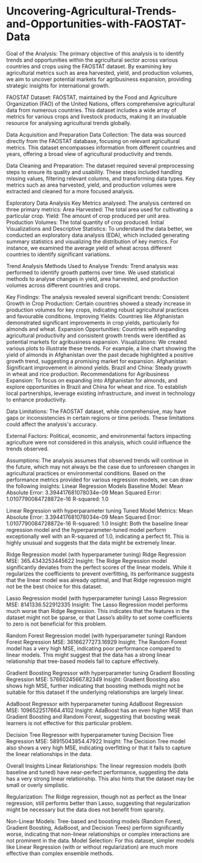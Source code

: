 # Uncovering-Agricultural-Trends-and-Opportunities-with-FAOSTAT-Data

Goal of the Analysis:
The primary objective of this analysis is to identify trends and opportunities within the agricultural sector across various countries and crops using the FAOSTAT dataset. 
By examining key agricultural metrics such as area harvested, yield, and production volumes, we aim to uncover potential markets for agribusiness expansion, providing strategic insights for international growth.

FAOSTAT Dataset:
FAOSTAT, maintained by the Food and Agriculture Organization (FAO) of the United Nations, offers comprehensive agricultural data from numerous countries. 
This dataset includes a wide array of metrics for various crops and livestock products, making it an invaluable resource for analysing agricultural trends globally.

Data Acquisition and Preparation
Data Collection:
The data was sourced directly from the FAOSTAT database, focusing on relevant agricultural metrics. This dataset encompasses information from different countries and years, offering a broad view of agricultural productivity and trends.

Data Cleaning and Preparation:
The dataset required several preprocessing steps to ensure its quality and usability. 
These steps included handling missing values, filtering relevant columns, and transforming data types. Key metrics such as area harvested, yield, and production volumes were extracted and cleaned for a more focused analysis.

Exploratory Data Analysis
Key Metrics analysed:
The analysis centered on three primary metrics:
Area Harvested: The total area used for cultivating a particular crop.
Yield: The amount of crop produced per unit area.
Production Volumes: The total quantity of crop produced.
Initial Visualizations and Descriptive Statistics:
To understand the data better, we conducted an exploratory data analysis (EDA), which included generating summary statistics and visualizing the distribution of key metrics.
 For instance, we examined the average yield of wheat across different countries to identify significant variations.

Trend Analysis
Methods Used to Analyse Trends:
Trend analysis was performed to identify growth patterns over time. We used statistical methods to analyse changes in yield, area harvested, and production volumes across different countries and crops.

Key Findings:
The analysis revealed several significant trends:
Consistent Growth in Crop Production: Certain countries showed a steady increase in production volumes for key crops, indicating robust agricultural practices and favourable conditions.
Improving Yields: Countries like Afghanistan demonstrated significant improvements in crop yields, particularly for almonds and wheat.
Expansion Opportunities: Countries with expanding agricultural productivity and consistent growth trends were identified as potential markets for agribusiness expansion.
Visualizations:
We created various plots to illustrate these trends. For example, a line chart showing the yield of almonds in Afghanistan over the past decade highlighted a positive growth trend, suggesting a promising market for expansion. 
Afghanistan: Significant improvement in almond yields.
Brazil and China: Steady growth in wheat and rice production.
Recommendations for Agribusiness Expansion:
To focus on expanding into Afghanistan for almonds, and explore opportunities in Brazil and China for wheat and rice.
To establish local partnerships, leverage existing infrastructure, and invest in technology to enhance productivity.

Data Limitations:
The FAOSTAT dataset, while comprehensive, may have gaps or inconsistencies in certain regions or time periods. These limitations could affect the analysis's accuracy.

External Factors:
Political, economic, and environmental factors impacting agriculture were not considered in this analysis, which could influence the trends observed.

Assumptions:
The analysis assumes that observed trends will continue in the future, which may not always be the case due to unforeseen changes in agricultural practices or environmental conditions.
Based on the performance metrics provided for various regression models, we can draw the following insights:
Linear Regression Models
Baseline Model:
Mean Absolute Error: 3.394417681078034e-09
Mean Squared Error: 1.0107790084728872e-16
R-squared: 1.0

Linear Regression with hyperparameter tuning
Tuned Model Metrics:
Mean Absolute Error: 3.394417681078034e-09
Mean Squared Error: 1.0107790084728872e-16
R-squared: 1.0
Insight: Both the baseline linear regression model and the hyperparameter-tuned model perform exceptionally well with an R-squared of 1.0, indicating a perfect fit.
This is highly unusual and suggests that the data might be extremely linear.

Ridge Regression model (with hyperparameter tuning)
Ridge Regression MSE: 365.4343253445622
Insight: The Ridge Regression model significantly deviates from the perfect scores of the linear models. While it regularizes the coefficients to prevent overfitting, its performance suggests that the  linear model was already optimal, and that Ridge regression might not be the best choice for this dataset.

Lasso Regression model (with hyperparameter tuning)
Lasso Regression MSE: 8141336.522912335
Insight: The Lasso Regression model performs much worse than Ridge Regression. This indicates that the features in the dataset might not be sparse, or that Lasso’s ability to set some coefficients to zero is not beneficial for this problem.

Random Forest Regression model (with hyperparameter tuning)
Random Forest Regression MSE: 36166277273.16929
Insight: The Random Forest model has a very high MSE, indicating poor performance compared to linear models. This might suggest that the data has a strong linear relationship that tree-based models fail to capture effectively.

Gradient Boosting Regressor with hyperparameter tuning
Gradient Boosting Regression MSE: 57660245667.82349
Insight: Gradient Boosting also shows high MSE, further indicating that boosting methods might not be suitable for this dataset if the underlying relationships are largely linear.

AdaBoost Regressor with hyperparameter tuning
AdaBoost Regression MSE: 1096522517664.4102
Insight: AdaBoost has an even higher MSE than Gradient Boosting and Random Forest, suggesting that boosting weak learners is not effective for this particular problem.

Decision Tree Regressor with hyperparameter tuning
Decision Tree Regression MSE: 58915043854.47922
Insight: The Decision Tree model also shows a very high MSE, indicating overfitting or that it fails to capture the linear relationships in the data.
    
Overall Insights
Linear Relationships:
The linear regression models (both baseline and tuned) have near-perfect performance, suggesting the data has a very strong linear relationship. This also hints that the dataset may be small or overly simplistic.

Regularization:
The Ridge regression, though not as perfect as the linear regression, still performs better than Lasso, suggesting that regularization might be necessary but the data does not benefit from sparsity.

Non-Linear Models:
Tree-based and boosting models (Random Forest, Gradient Boosting, AdaBoost, and Decision Trees) perform significantly worse, indicating that non-linear relationships or complex interactions are not prominent in the data.
Model Selection:
For this dataset, simpler models like Linear Regression (with or without regularization) are much more effective than complex ensemble methods.

